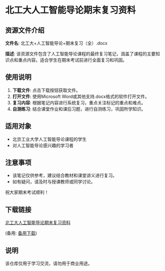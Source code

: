 # 北工大人工智能导论期末复习资料

## 资源文件介绍

**文件名**: 北工大+人工智能导论+期末复习（全）.docx

**描述**: 该资源文件包含了人工智能导论课程的最终复习笔记，涵盖了课程的主要知识点和重点内容。适合学生在期末考试前进行全面复习和巩固。

## 使用说明

1. **下载文件**: 点击下载按钮获取文件。
2. **打开文件**: 使用Microsoft Word或其他支持.docx格式的软件打开文件。
3. **复习内容**: 根据笔记内容进行系统复习，重点关注标记的重点和难点。
4. **自测练习**: 结合课堂作业和课后习题，进行自测练习，巩固所学知识。

## 适用对象

- 北京工业大学人工智能导论课程的学生
- 对人工智能导论感兴趣的学习者

## 注意事项

- 该笔记仅供参考，建议结合教材和课堂讲义进行复习。
- 如有疑问，请及时与授课教师或同学讨论。

祝大家期末考试顺利！

## 下载链接
[北工大人工智能导论期末复习资料](https://pan.quark.cn/s/ed6c581d658b) 

(备用: [备用下载](https://pan.baidu.com/s/1t6Fs6L9sUtJffdUcs38ByA?pwd=1234))

## 说明

该仓库仅用于学习交流，请勿用于商业用途。
